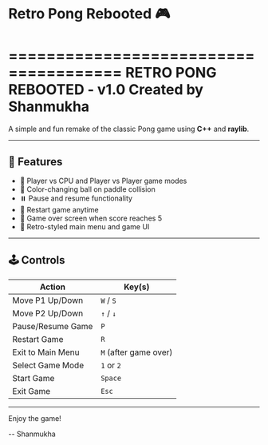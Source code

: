 # Retro Pong Rebooted 🎮

======================================
      RETRO PONG REBOOTED - v1.0
         Created by Shanmukha
======================================

A simple and fun remake of the classic Pong game using **C++** and **raylib**.

---

## 🚀 Features
- 🧠 Player vs CPU and Player vs Player game modes
- 🏓 Color-changing ball on paddle collision
- ⏸️ Pause and resume functionality
- 🔁 Restart game anytime
- 🏁 Game over screen when score reaches 5
- 🎨 Retro-styled main menu and game UI

---

## 🕹️ Controls

| Action              | Key(s)         |
|---------------------|----------------|
| Move P1 Up/Down     | `W` / `S`       |
| Move P2 Up/Down     | `↑` / `↓`       |
| Pause/Resume Game   | `P`             |
| Restart Game        | `R`             |
| Exit to Main Menu   | `M` (after game over) |
| Select Game Mode    | `1` or `2`      |
| Start Game          | `Space`         |
| Exit Game           | `Esc`           |

---

Enjoy the game!

-- Shanmukha
